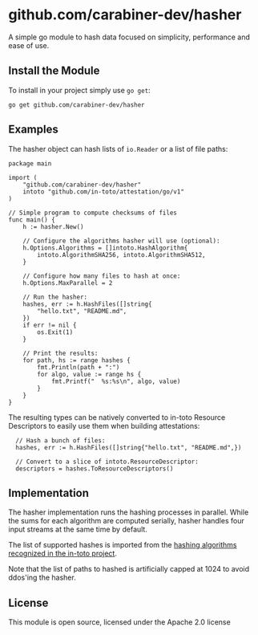 # github.com/carabiner-dev/hasher

A simple go module to hash data focused on simplicity, performance and
ease of use.

## Install the Module

To install in your project simply use `go get`:

```
go get github.com/carabiner-dev/hasher
```

## Examples

The hasher object can hash lists of `io.Reader` or a list of file paths:

```golang
package main

import (
    "github.com/carabiner-dev/hasher"
    intoto "github.com/in-toto/attestation/go/v1"
)

// Simple program to compute checksums of files
func main() {
    h := hasher.New()

    // Configure the algorithms hasher will use (optional):
    h.Options.Algorithms = []intoto.HashAlgorithm{
		intoto.AlgorithmSHA256, intoto.AlgorithmSHA512,
	}

    // Configure how many files to hash at once:
    h.Options.MaxParallel = 2

    // Run the hasher:
    hashes, err := h.HashFiles([]string{
        "hello.txt", "README.md",
    })
    if err != nil {
        os.Exit(1)
    }

    // Print the results:
    for path, hs := range hashes {
        fmt.Println(path + ":")
        for algo, value := range hs {
            fmt.Printf("  %s:%s\n", algo, value)
        }
    }
}
```

The resulting types can be natively converted to in-toto Resource
Descriptors to easily use them when building attestations:

```golang
  // Hash a bunch of files:
  hashes, err := h.HashFiles([]string{"hello.txt", "README.md",})

  // Convert to a slice of intoto.ResourceDescriptor:
  descriptors = hashes.ToResourceDescriptors()
```

## Implementation

The hasher implementation runs the hashing processes in parallel. While
the sums for each algorithm are computed serially, hasher handles four 
input streams at the same time by default. 

The list of supported hashes is imported from the 
[hashing algorithms recognized in the in-toto project](https://github.com/in-toto/attestation/blob/main/go/v1/resource_descriptor.go).

Note that the list of paths to hashed is artificially capped at 1024 to
avoid ddos'ing the hasher.

## License

This module is open source, licensed under the Apache 2.0 license
